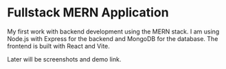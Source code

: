 # Fullstack MERN Application

My first work with backend development using the MERN stack. I am using Node.js with Express for the backend and MongoDB for the database. The frontend is built with React and Vite.

Later will be screenshots and demo link.